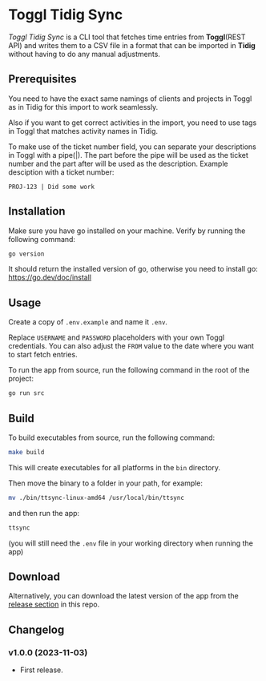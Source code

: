 # Toggl Tidig Sync

_Toggl Tidig Sync_ is a CLI tool that fetches time entries from __Toggl__(REST API) and writes them to a CSV file in a format that can be imported in __Tidig__ without having to do any manual adjustments.

## Prerequisites

You need to have the exact same namings of clients and projects in Toggl as in Tidig for this import to work seamlessly.

Also if you want to get correct activities in the import, you need to use tags in Toggl that matches activity names in Tidig.

To make use of the ticket number field, you can separate your descriptions in Toggl with a pipe(|). The part before the pipe will be used as the ticket number and the part after will be used as the description. Example desciption with a ticket number:
```
PROJ-123 | Did some work
```

## Installation

Make sure you have go installed on your machine. Verify by running the following command:
```sh
go version
```
It should return the installed version of go, otherwise you need to install go: https://go.dev/doc/install

## Usage

Create a copy of `.env.example` and name it `.env`.

Replace `USERNAME` and `PASSWORD` placeholders with your own Toggl credentials. You can also adjust the `FROM` value to the date where you want to start fetch entries.

To run the app from source, run the following command in the root of the project:
```sh
go run src
```

## Build

To build executables from source, run the following command:
```sh
make build
```
This will create executables for all platforms in the `bin` directory.

Then move the binary to a folder in your path, for example:
```sh
mv ./bin/ttsync-linux-amd64 /usr/local/bin/ttsync
```
and then run the app:
```sh
ttsync
```
(you will still need the `.env` file in your working directory when running the app)

## Download

Alternatively, you can download the latest version of the app from the [release section](https://github.com/adde/toggl-tidig-sync/releases) in this repo.

## Changelog

### v1.0.0 (2023-11-03)

* First release.